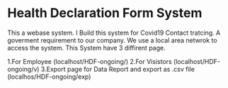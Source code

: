 # Health Declaration Form System 
This a webase system. I Build this system for Covid19 Contact tratcing. 
A goverment requirement to our company. We use a local area netwrok to access the system. 
This System have 3 diffirent page. 

  1.For Employee (localhost/HDF-ongoing/) 
  2.For Visistors (localhost/HDF-ongoing/v)
  3.Export page for Data Report and export as .csv file (localhos/HDF-ongoing/exp) 
